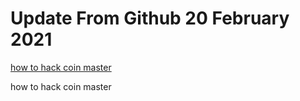 # Update From Github 20 February 2021

[how to hack coin master](https://1coinmasterofficial.blogspot.com)
      
how to hack coin master
